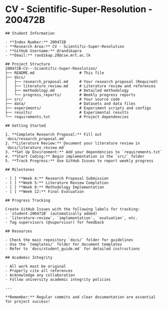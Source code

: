 # CV - Scientific-Super-Resolution - 200472B

    ## Student Information

    - **Index Number:** 200472B
    - **Research Area:** CV - Scientific-Super-Resolution
    - **GitHub Username:** @randikapra
    - **Email:** randikap.20@cse.mrt.ac.lk

    ## Project Structure
    200472B-CV---Scientific-Super-Resolution/
    ├── README.md                    # This file
    ├── docs/
    │   ├── research_proposal.md     # Your research proposal (Required)
    │   ├── literature_review.md     # Literature review and references
    │   ├── methodology.md           # Detailed methodology
    │   └── progress_reports/        # Weekly progress reports
    ├── src/                         # Your source code
    ├── data/                        # Datasets and data files
    ├── experiments/                 # Experiment scripts and configs
    ├── results/                     # Experimental results
    └── requirements.txt             # Project dependencies

    ## Getting Started

    1. **Complete Research Proposal:** Fill out `docs/research_proposal.md`
    2. **Literature Review:** Document your literature review in `docs/literature_review.md`
    3. **Set Up Environment:** Add your dependencies to `requirements.txt`
    4. **Start Coding:** Begin implementation in the `src/` folder
    5. **Track Progress:** Use GitHub Issues to report weekly progress

    ## Milestones

    - [ ] **Week 4:** Research Proposal Submission
    - [ ] **Week 5:** Literature Review Completion  
    - [ ] **Week 8:** Methodology Implementation
    - [ ] **Week 12:** Final Evaluation

    ## Progress Tracking

    Create GitHub Issues with the following labels for tracking:
    - `student-200472B` (automatically added)
    - `literature-review`, `implementation`, `evaluation`, etc.
    - Tag supervisors (@supervisor) for feedback

    ## Resources

    - Check the main repository `docs/` folder for guidelines
    - Use the `templates/` folder for document templates
    - Refer to `docs/student_guide.md` for detailed instructions

    ## Academic Integrity

    - All work must be original
    - Properly cite all references
    - Acknowledge any collaboration
    - Follow university academic integrity policies

    ---

    **Remember:** Regular commits and clear documentation are essential for project success!
    
